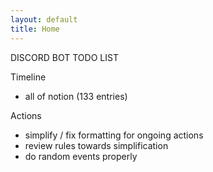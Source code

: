 ```yaml
---
layout: default
title: Home
---
```


DISCORD BOT TODO LIST

Timeline
- all of notion (133 entries)


Actions
- simplify / fix formatting for ongoing actions
- review rules towards simplification
- do random events properly
